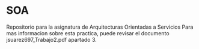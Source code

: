 # SOA
Repositorio para la asignatura de Arquitecturas Orientadas a Servicios
Para mas informacion sobre esta practica, puede revisar el documento jsuarez697_Trabajo2.pdf apartado 3. 